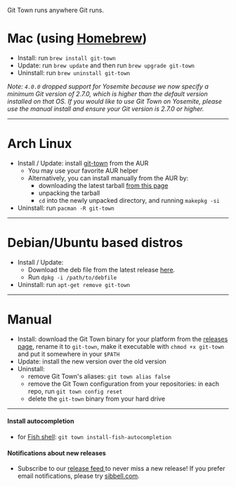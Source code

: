 Git Town runs anywhere Git runs.

# Mac (using [Homebrew](http://brew.sh))

* Install: run `brew install git-town`
* Update: run `brew update` and then run `brew upgrade git-town`
* Uninstall: run `brew uninstall git-town`

_Note: `4.0.0` dropped support for Yosemite because we now specify a minimum Git version of 2.7.0,
which is higher than the default version installed on that OS.
If you would like to use Git Town on Yosemite,
please use the manual install and ensure your Git version is 2.7.0 or higher._

---

# Arch Linux

* Install / Update: install [git-town](https://aur.archlinux.org/packages/git-town/) from the AUR
  * You may use your favorite AUR helper
  * Alternatively, you can install manually from the AUR by:
    * downloading the latest tarball [from this page](https://aur.archlinux.org/packages/git-town/)
    * unpacking the tarball
    * `cd` into the newly unpacked directory, and running `makepkg -si`
* Uninstall: run `pacman -R git-town`

---

# Debian/Ubuntu based distros

* Install / Update:
  * Download the deb file from the latest release [here](https://github.com/Originate/git-town/releases).
  * Run `dpkg -i /path/to/debfile`
* Uninstall: run `apt-get remove git-town`

---

# Manual

* Install: download the Git Town binary for your platform from the
  [releases page](https://github.com/Originate/git-town/releases),
  rename it to `git-town`, make it executable with `chmod +x git-town`
  and put it somewhere in your `$PATH`
* Update: install the new version over the old version
* Uninstall:
  * remove Git Town's aliases: `git town alias false`
  * remove the Git Town configuration from your repositories:
    in each repo, run `git town config reset`
  * delete the `git-town` binary from your hard drive

---

#### Install autocompletion

* for [Fish shell](http://fishshell.com): `git town install-fish-autocompletion`

#### Notifications about new releases

* Subscribe to our
  <a href="https://github.com/Originate/git-town/releases.atom">
  release feed <i class="ion-social-rss accent-color"></i></a> to never miss a new release!
  If you prefer email notifications, please try [sibbell.com](https://sibbell.com).
